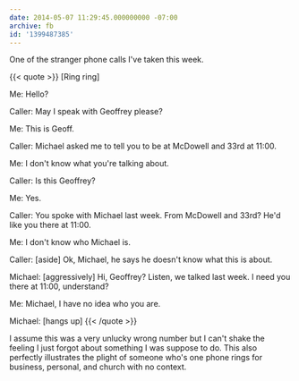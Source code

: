 ```yaml
---
date: 2014-05-07 11:29:45.000000000 -07:00
archive: fb
id: '1399487385'
---
```


One of the stranger phone calls I've taken this week.

{{< quote >}}
[Ring ring]

Me: Hello?

Caller: May I speak with Geoffrey please?

Me: This is Geoff.

Caller: Michael asked me to tell you to be at McDowell and 33rd at 11:00. 

Me: I don't know what you're talking about.  

Caller: Is this Geoffrey?

Me: Yes. 

Caller: You spoke with Michael last week. From McDowell and 33rd? He'd like you there at 11:00.

Me: I don't know who Michael is. 

Caller: [aside] Ok, Michael, he says he doesn't know what this is about.

Michael: [aggressively] Hi, Geoffrey? Listen, we talked last week. I need you there at 11:00, understand?

Me: Michael, I have no idea who you are. 

Michael: [hangs up]
{{< /quote >}}

I assume this was a very unlucky wrong number but I can't shake the feeling I just forgot about something I was suppose to do. This also perfectly illustrates the plight of someone who's one phone rings for business, personal, and church with no context.
